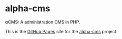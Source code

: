 alpha-cms
=========

αCMS: A administration CMS in PHP.

This is the [GitHub Pages](https://pages.github.com) site for the [alpha-cms](https://github.com/MasterRoot24/alpha-cms) project.

